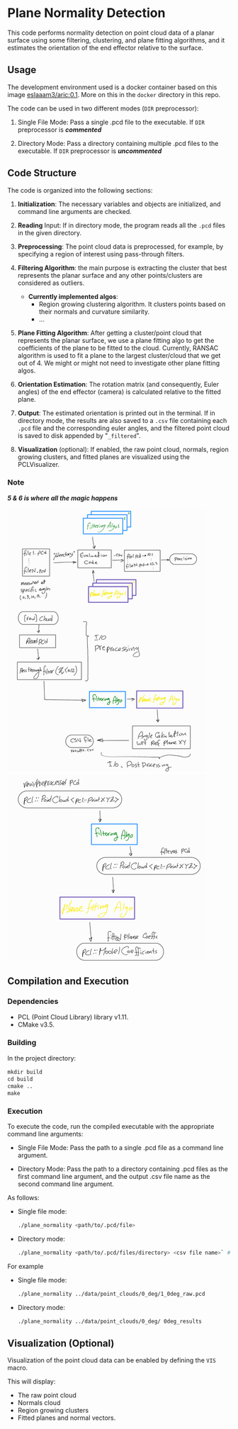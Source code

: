 # Plane Normality Detection

This code performs normality detection on point cloud data of a planar surface using some filtering, clustering, and plane fitting algorithms, and it estimates the orientation of the end effector relative to the surface.

## Usage

The development environment used is a docker container based on this image [eslaaam3/aric:0.1](https://hub.docker.com/r/eslaaam3/aric/tags). More on this in the `docker` directory in this repo.

The code can be used in two different modes (`DIR` preprocessor):

1. Single File Mode: Pass a single .pcd file to the executable. If `DIR` preprocessor is ***commented***

2. Directory Mode: Pass a directory containing multiple .pcd files to the executable. If `DIR` preprocessor is ***uncommented***

## Code Structure

The code is organized into the following sections:

1. **Initialization**: The necessary variables and objects are initialized, and command line arguments are checked.

2. **Reading** Input: If in directory mode, the program reads all the `.pcd` files in the given directory.

3. **Preprocessing**: The point cloud data is preprocessed, for example, by specifying a region of interest using pass-through filters.

4. **Filtering Algorithm**: the main purpose is extracting the cluster that best represents the planar surface and any other points/clusters are considered as outliers.
   - **Currently implemented algos**:
     - Region growing clustering algorithm. It clusters points based on their normals and curvature similarity.
     - ...

5. **Plane Fitting Algorithm**: After getting a cluster/point cloud that represents the planar surface, we use a plane fitting algo to get the coefficients of the plane to be fitted to the cloud. Currently, RANSAC algorithm is used to fit a plane to the largest cluster/cloud that we get out of 4. We might or might not need to investigate other plane fitting algos.

6. **Orientation Estimation**: The rotation matrix (and consequently, Euler angles) of the end effector (camera) is calculated relative to the fitted plane.

7. **Output**: The estimated orientation is printed out in the terminal. If in directory mode, the results are also saved to a `.csv` file containing each `.pcd` file and the corresponding euler angles, and the filtered point cloud is saved to disk appended by "`_filtered`".

8. **Visualization** (optional): If enabled, the raw point cloud, normals, region growing clusters, and fitted planes are visualized using the PCLVisualizer.

### Note

***5 & 6 is where all the magic happens***

![dia](diagrams/diagram.svg)

## Compilation and Execution

### Dependencies

- PCL (Point Cloud Library) library v1.11.
- CMake v3.5.

### Building

In the project directory:

```shell
mkdir build
cd build
cmake ..
make
```

### Execution

To execute the code, run the compiled executable with the appropriate command line arguments:

- Single File Mode: Pass the path to a single .pcd file as a command line argument.

- Directory Mode: Pass the path to a directory containing .pcd files as the first command line argument, and the output .csv file name as the second command line argument.

As follows:

- Single file mode:  

    ```bash
    ./plane_normality <path/to/.pcd/file>
    ```

- Directory mode:

    ```bash
    ./plane_normality <path/to/.pcd/files/directory> <csv file name>` # without `.csv
    ```

For example

- Single file mode:  

    ```bash
    ./plane_normality ../data/point_clouds/0_deg/1_0deg_raw.pcd
    ```

- Directory mode:

    ```bash
    ./plane_normality ../data/point_clouds/0_deg/ 0deg_results
    ```

## Visualization (Optional)

Visualization of the point cloud data can be enabled by defining the `VIS` macro.

This will display:

- The raw point cloud
- Normals cloud
- Region growing clusters
- Fitted planes and normal vectors.
